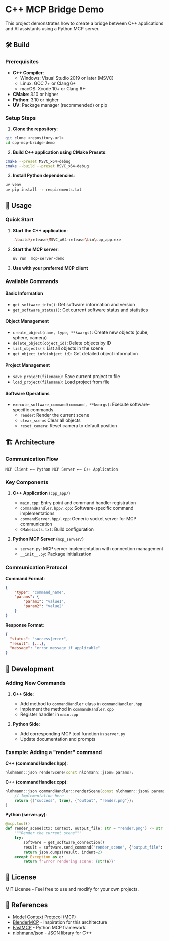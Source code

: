 # C++ MCP Bridge Demo

This project demonstrates how to create a bridge between C++ applications and AI assistants using a Python MCP server.

## 🛠️ Build

### Prerequisites

-   **C++ Compiler**: 
    - Windows: Visual Studio 2019 or later (MSVC)
    - Linux: GCC 7+ or Clang 6+
    - macOS: Xcode 10+ or Clang 6+
-   **CMake**: 3.10 or higher
-   **Python**: 3.10 or higher
-   **UV**: Package manager (recommended) or pip

### Setup Steps

1. **Clone the repository**:

```bash
git clone <repository-url>
cd cpp-mcp-bridge-demo
```

2. **Build C++ application using CMake Presets**:

```bash
cmake --preset MSVC_x64-debug
cmake --build --preset MSVC_x64-debug
```

3. **Install Python dependencies**:

```bash
uv venv
uv pip install -r requirements.txt
```

## 🎯 Usage

### Quick Start

1. **Start the C++ application**:

    ```bash
    .\build\release\MSVC_x64-release\bin\cpp_app.exe
    ```

2. **Start the MCP server**:

    ```bash
    uv run  mcp-server-demo
    ```

3. **Use with your preferred MCP client**
### Available Commands

#### Basic Information

-   `get_software_info()`: Get software information and version
-   `get_software_status()`: Get current software status and statistics

#### Object Management

-   `create_object(name, type, **kwargs)`: Create new objects (cube, sphere, camera)
-   `delete_object(object_id)`: Delete objects by ID
-   `list_objects()`: List all objects in the scene
-   `get_object_info(object_id)`: Get detailed object information

#### Project Management

-   `save_project(filename)`: Save current project to file
-   `load_project(filename)`: Load project from file

#### Software Operations

-   `execute_software_command(command, **kwargs)`: Execute software-specific commands
    -   `render`: Render the current scene
    -   `clear_scene`: Clear all objects
    -   `reset_camera`: Reset camera to default position


## 🏗️ Architecture

### Communication Flow

```
MCP Client ←→ Python MCP Server ←→ C++ Application
```

### Key Components

1. **C++ Application** (`cpp_app/`)

    - `main.cpp`: Entry point and command handler registration
    - `commandHandler.hpp/.cpp`: Software-specific command implementations
    - `commandServer.hpp/.cpp`: Generic socket server for MCP communication
    - `CMakeLists.txt`: Build configuration

2. **Python MCP Server** (`mcp_server/`)
    - `server.py`: MCP server implementation with connection management
    - `__init__.py`: Package initialization

### Communication Protocol

**Command Format**:

```json
{
    "type": "command_name",
    "params": {
        "param1": "value1",
        "param2": "value2"
    }
}
```

**Response Format**:

```json
{
  "status": "success|error",
  "result": {...},
  "message": "error message if applicable"
}
```

## 🔧 Development

### Adding New Commands

1. **C++ Side**:

    - Add method to `commandHandler` class in `commandHandler.hpp`
    - Implement the method in `commandHandler.cpp`
    - Register handler in `main.cpp`

2. **Python Side**:
    - Add corresponding MCP tool function in `server.py`
    - Update documentation and prompts

### Example: Adding a "render" command

**C++ (commandHandler.hpp)**:

```cpp
nlohmann::json renderScene(const nlohmann::json& params);
```

**C++ (commandHandler.cpp)**:

```cpp
nlohmann::json commandHandler::renderScene(const nlohmann::json& params) {
    // Implementation here
    return {{"success", true}, {"output", "render.png"}};
}
```

**Python (server.py)**:

```python
@mcp.tool()
def render_scene(ctx: Context, output_file: str = "render.png") -> str:
    """Render the current scene"""
    try:
        software = get_software_connection()
        result = software.send_command("render_scene", {"output_file": output_file})
        return json.dumps(result, indent=2)
    except Exception as e:
        return f"Error rendering scene: {str(e)}"
```

## 📄 License

MIT License - Feel free to use and modify for your own projects.

## 🔗 References

-   [Model Context Protocol (MCP)](https://modelcontextprotocol.io/)
-   [BlenderMCP](https://github.com/rikhuijzer/blender-mcp) - Inspiration for this architecture
-   [FastMCP](https://github.com/jlowin/fastmcp) - Python MCP framework
-   [nlohmann/json](https://github.com/nlohmann/json) - JSON library for C++

